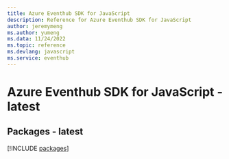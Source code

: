 ```yaml
---
title: Azure Eventhub SDK for JavaScript
description: Reference for Azure Eventhub SDK for JavaScript
author: jeremymeng
ms.author: yumeng
ms.data: 11/24/2022
ms.topic: reference
ms.devlang: javascript
ms.service: eventhub
---
```

# Azure Eventhub SDK for JavaScript - latest
## Packages - latest
[!INCLUDE [packages](eventhub-index.md)]